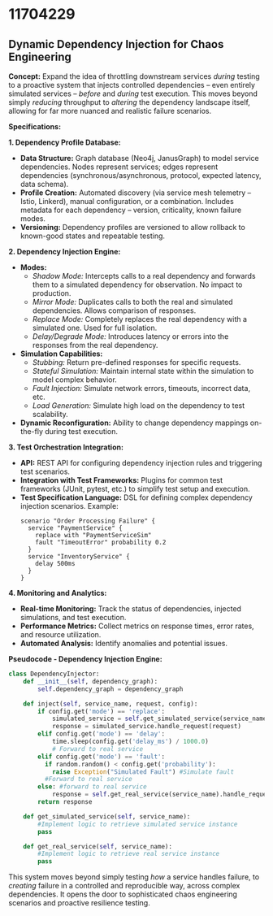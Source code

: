 # 11704229

## Dynamic Dependency Injection for Chaos Engineering

**Concept:** Expand the idea of throttling downstream services *during* testing to a proactive system that injects controlled dependencies – even entirely simulated services – *before* and *during* test execution. This moves beyond simply *reducing* throughput to *altering* the dependency landscape itself, allowing for far more nuanced and realistic failure scenarios.

**Specifications:**

**1. Dependency Profile Database:**

*   **Data Structure:** Graph database (Neo4j, JanusGraph) to model service dependencies. Nodes represent services; edges represent dependencies (synchronous/asynchronous, protocol, expected latency, data schema).
*   **Profile Creation:**  Automated discovery (via service mesh telemetry – Istio, Linkerd), manual configuration, or a combination.  Includes metadata for each dependency – version, criticality, known failure modes.
*   **Versioning:** Dependency profiles are versioned to allow rollback to known-good states and repeatable testing.

**2. Dependency Injection Engine:**

*   **Modes:**
    *   *Shadow Mode:* Intercepts calls to a real dependency and forwards them to a simulated dependency for observation.  No impact to production.
    *   *Mirror Mode:* Duplicates calls to both the real and simulated dependencies. Allows comparison of responses.
    *   *Replace Mode:*  Completely replaces the real dependency with a simulated one.  Used for full isolation.
    *   *Delay/Degrade Mode:*  Introduces latency or errors into the responses from the real dependency.
*   **Simulation Capabilities:**
    *   *Stubbing:*  Return pre-defined responses for specific requests.
    *   *Stateful Simulation:* Maintain internal state within the simulation to model complex behavior.
    *   *Fault Injection:* Simulate network errors, timeouts, incorrect data, etc.
    *   *Load Generation:*  Simulate high load on the dependency to test scalability.
*   **Dynamic Reconfiguration:**  Ability to change dependency mappings on-the-fly during test execution.

**3. Test Orchestration Integration:**

*   **API:**  REST API for configuring dependency injection rules and triggering test scenarios.
*   **Integration with Test Frameworks:** Plugins for common test frameworks (JUnit, pytest, etc.) to simplify test setup and execution.
*   **Test Specification Language:** DSL for defining complex dependency injection scenarios.  Example:
    ```
    scenario "Order Processing Failure" {
      service "PaymentService" {
        replace with "PaymentServiceSim"
        fault "TimeoutError" probability 0.2
      }
      service "InventoryService" {
        delay 500ms
      }
    }
    ```

**4. Monitoring and Analytics:**

*   **Real-time Monitoring:** Track the status of dependencies, injected simulations, and test execution.
*   **Performance Metrics:**  Collect metrics on response times, error rates, and resource utilization.
*   **Automated Analysis:** Identify anomalies and potential issues.



**Pseudocode - Dependency Injection Engine:**

```python
class DependencyInjector:
    def __init__(self, dependency_graph):
        self.dependency_graph = dependency_graph

    def inject(self, service_name, request, config):
        if config.get('mode') == 'replace':
            simulated_service = self.get_simulated_service(service_name)
            response = simulated_service.handle_request(request)
        elif config.get('mode') == 'delay':
            time.sleep(config.get('delay_ms') / 1000.0)
            # Forward to real service
        elif config.get('mode') == 'fault':
          if random.random() < config.get('probability'):
            raise Exception("Simulated Fault") #Simulate fault
          #Forward to real service
        else: #forward to real service
            response = self.get_real_service(service_name).handle_request(request)
        return response

    def get_simulated_service(self, service_name):
        #Implement logic to retrieve simulated service instance
        pass

    def get_real_service(self, service_name):
        #Implement logic to retrieve real service instance
        pass
```

This system moves beyond simply testing *how* a service handles failure, to *creating* failure in a controlled and reproducible way, across complex dependencies.  It opens the door to sophisticated chaos engineering scenarios and proactive resilience testing.